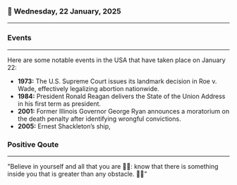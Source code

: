 ### 📅 Wednesday, 22 January, 2025
------
### Events
------
Here are some notable events in the USA that have taken place on January 22:

- **1973:** The U.S. Supreme Court issues its landmark decision in Roe v. Wade, effectively legalizing abortion nationwide.
- **1984:** President Ronald Reagan delivers the State of the Union Address in his first term as president.
- **2001:** Former Illinois Governor George Ryan announces a moratorium on the death penalty after identifying wrongful convictions.
- **2005:** Ernest Shackleton’s ship,
### Positive Qoute
------
"Believe in yourself and all that you are 🌟✨: know that there is something inside you that is greater than any obstacle. 💪🙌"
